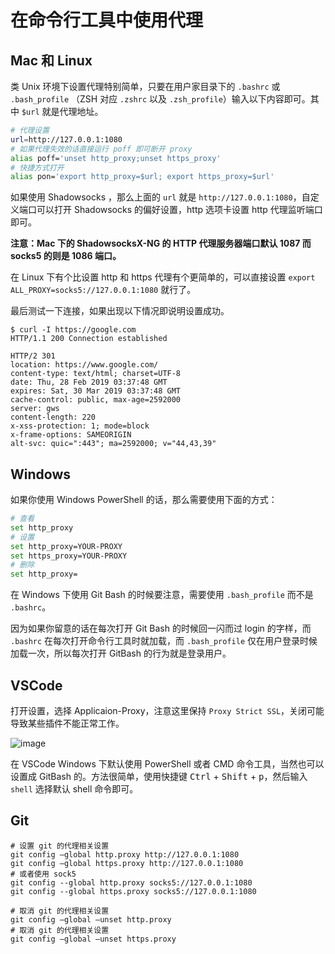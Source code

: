 # 在命令行工具中使用代理

## Mac 和 Linux

类 Unix 环境下设置代理特别简单，只要在用户家目录下的 `.bashrc` 或 `.bash_profile` （ZSH 对应 `.zshrc` 以及 `.zsh_profile`）输入以下内容即可。其中 `$url` 就是代理地址。

```bash
# 代理设置
url=http://127.0.0.1:1080
# 如果代理失效的话直接运行 poff 即可断开 proxy
alias poff='unset http_proxy;unset https_proxy'
# 快捷方式打开
alias pon='export http_proxy=$url; export https_proxy=$url'
```

如果使用 Shadowsocks ，那么上面的 `url` 就是 `http://127.0.0.1:1080`，自定义端口可以打开 Shadowsocks 的偏好设置，http 选项卡设置 http 代理监听端口即可。

**注意：Mac 下的 ShadowsocksX-NG 的 HTTP 代理服务器端口默认 1087 而 socks5 的则是 1086 端口。**

在 Linux 下有个比设置 http 和 https 代理有个更简单的，可以直接设置 `export ALL_PROXY=socks5://127.0.0.1:1080` 就行了。

最后测试一下连接，如果出现以下情况即说明设置成功。

```console
$ curl -I https://google.com
HTTP/1.1 200 Connection established

HTTP/2 301
location: https://www.google.com/
content-type: text/html; charset=UTF-8
date: Thu, 28 Feb 2019 03:37:48 GMT
expires: Sat, 30 Mar 2019 03:37:48 GMT
cache-control: public, max-age=2592000
server: gws
content-length: 220
x-xss-protection: 1; mode=block
x-frame-options: SAMEORIGIN
alt-svc: quic=":443"; ma=2592000; v="44,43,39"
```

## Windows

如果你使用 Windows PowerShell 的话，那么需要使用下面的方式：

```bash
# 查看
set http_proxy
# 设置
set http_proxy=YOUR-PROXY
set https_proxy=YOUR-PROXY
# 删除
set http_proxy=
```

在 Windows 下使用 Git Bash 的时候要注意，需要使用 `.bash_profile` 而不是 `.bashrc`。

因为如果你留意的话在每次打开 Git Bash 的时候回一闪而过 login 的字样，而 `.bashrc` 在每次打开命令行工具时就加载，而 `.bash_profile` 仅在用户登录时候加载一次，所以每次打开 GitBash 的行为就是登录用户。

## VSCode

打开设置，选择 Applicaion-Proxy，注意这里保持 `Proxy Strict SSL`，关闭可能导致某些插件不能正常工作。

![image](https://user-images.githubusercontent.com/24730006/54330200-c2702180-464f-11e9-8a67-ad117e2ea0fb.png)

在 VSCode Windows 下默认使用 PowerShell 或者 CMD 命令工具，当然也可以设置成 GitBash 的。方法很简单，使用快捷键 <kbd>Ctrl</kbd> + <kbd>Shift</kbd> + <kbd>p</kbd>，然后输入 `shell` 选择默认 shell 命令即可。

## Git

```
# 设置 git 的代理相关设置
git config –global http.proxy http://127.0.0.1:1080
git config –global https.proxy http://127.0.0.1:1080
# 或者使用 sock5
git config --global http.proxy socks5://127.0.0.1:1080
git config --global https.proxy socks5://127.0.0.1:1080

# 取消 git 的代理相关设置
git config –global –unset http.proxy
# 取消 git 的代理相关设置
git config –global –unset https.proxy
```

